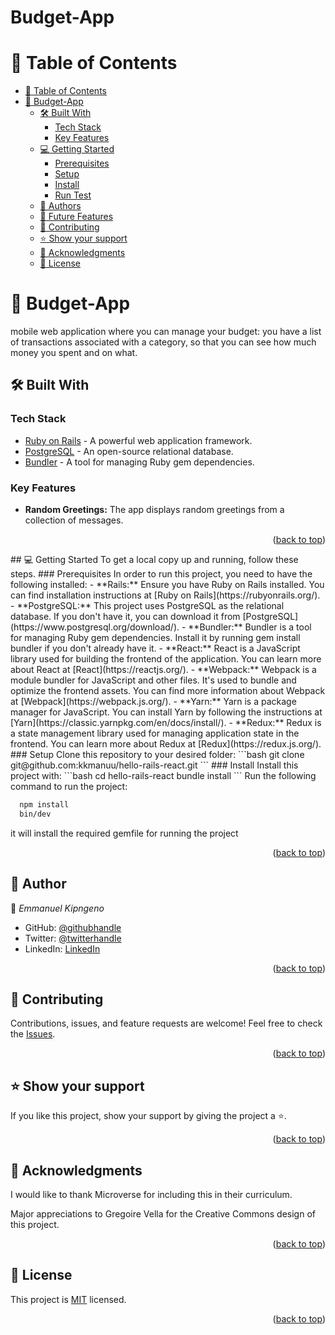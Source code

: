 <h1>Budget-App</h1>

<a name="readme-top"></a>

<!-- TABLE OF CONTENTS -->

# 📗 Table of Contents

- [📗 Table of Contents](#-table-of-contents)
- [📖 Budget-App](#-blog-app-)
  - [🛠 Built With ](#-built-with-)
    - [Tech Stack ](#tech-stack-)
    - [Key Features ](#key-features-)
  - [💻 Getting Started ](#-getting-started-)
    - [Prerequisites](#prerequisites)
    - [Setup](#setup)
    - [Install](#install)
    - [Run Test](#run-test)
  - [👥 Authors ](#-authors-)
  - [🔭 Future Features ](#-future-features-)
  - [🤝 Contributing ](#-contributing-)
  - [⭐️ Show your support ](#️-show-your-support-)
  - [🙏 Acknowledgments ](#-acknowledgments-)
  - [📝 License ](#-license-)

<!-- PROJECT DESCRIPTION -->

# 📖 Budget-App <a name="about-project"></a>

mobile web application where you can manage your budget: you have a list of transactions associated with a category, so that you can see how much money you spent and on what.

## 🛠 Built With <a name="built-with"></a>

### Tech Stack <a name="tech-stack"></a>

- [Ruby on Rails](https://rubyonrails.org) - A powerful web application framework.
- [PostgreSQL](https://www.postgresql.org) - An open-source relational database.
- [Bundler](https://bundler.io) - A tool for managing Ruby gem dependencies.

<!-- FEATURES -->
### Key Features <a name="key-features"></a>
- **Random Greetings:** The app displays random greetings from a collection of messages.

<p align="right">(<a href="#-table-of-contents">back to top</a>)</p>
<!-- GETTING STARTED -->
## 💻 Getting Started <a name="getting-started"></a>
To get a local copy up and running, follow these steps.
### Prerequisites
In order to run this project, you need to have the following installed:
- **Rails:** Ensure you have Ruby on Rails installed. You can find installation instructions at [Ruby on Rails](https://rubyonrails.org/).
- **PostgreSQL:** This project uses PostgreSQL as the relational database. If you don't have it, you can download it from [PostgreSQL](https://www.postgresql.org/download/).
- **Bundler:** Bundler is a tool for managing Ruby gem dependencies. Install it by running gem install bundler if you don't already have it.
- **React:** React is a JavaScript library used for building the frontend of the application. You can learn more about React at [React](https://reactjs.org/).
- **Webpack:** Webpack is a module bundler for JavaScript and other files. It's used to bundle and optimize the frontend assets. You can find more information about Webpack at [Webpack](https://webpack.js.org/).
- **Yarn:** Yarn is a package manager for JavaScript. You can install Yarn by following the instructions at [Yarn](https://classic.yarnpkg.com/en/docs/install/).
- **Redux:** Redux is a state management library used for managing application state in the frontend. You can learn more about Redux at [Redux](https://redux.js.org/).
### Setup
Clone this repository to your desired folder:
```bash
git clone git@github.com:kkmanuu/hello-rails-react.git
```
### Install
Install this project with:
```bash
  cd hello-rails-react
  bundle install
```
Run the following command to run the project:

```bash
  npm install
  bin/dev
```

it will install the required gemfile for running the project

<p align="right">(<a href="#readme-top">back to top</a>)</p>

<!-- AUTHORS -->

## :bust_in_silhouette: Author <a name="authors"></a>

:bust_in_silhouette: *Emmanuel Kipngeno*
- GitHub: [@githubhandle](https://github.com/kkmanuu)
- Twitter: [@twitterhandle](https://twitter.com/Kkmanuu1)
- LinkedIn: [LinkedIn](https://www.linkedin.com/in/emmanuel-kipngeno/)


<p align="right">(<a href="#readme-top">back to top</a>)</p>

<!-- CONTRIBUTING -->

## 🤝 Contributing <a name="contributing"></a>

Contributions, issues, and feature requests are welcome!
Feel free to check the <a href="https://github.com/kkmanuu/hello-rails-react/issues">Issues</a>.

<p align="right">(<a href="#readme-top">back to top</a>)</p>

<!-- SUPPORT -->

## ⭐️ Show your support <a name="support"></a>

If you like this project, show your support by giving the project a ⭐️.

<p align="right">(<a href="#readme-top">back to top</a>)</p>

<!-- ACKNOWLEDGEMENTS -->

## 🙏 Acknowledgments <a name="acknowledgements"></a>

I would like to thank Microverse for including this in their curriculum.

 Major appreciations to Gregoire Vella for the Creative Commons design of this project.

<p align="right">(<a href="#readme-top">back to top</a>)</p>

<!-- LICENSE -->

## 📝 License <a name="license"></a>

This project is [MIT](./LICENSE) licensed.

<p align="right">(<a href="#readme-top">back to top</a>)</p>